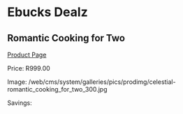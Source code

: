 
# Ebucks Dealz
## Romantic Cooking for Two
[Product Page](https://www.ebucks.com/web/shop/productSelected.do?prodId=212925236&catId=714893646)

Price: R999.00

Image: /web/cms/system/galleries/pics/prodimg/celestial-romantic_cooking_for_two_300.jpg

Savings: 


	